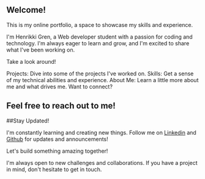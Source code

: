 ## Welcome!

This is my online portfolio, a space to showcase my skills and experience.

I'm Henrikki Gren, a Web developer student with a passion for coding and technology.  I'm always eager to learn and grow, and I'm excited to share what I've been working on.

Take a look around!

Projects: Dive into some of the projects I've worked on.
Skills: Get a sense of my technical abilities and experience.
About Me: Learn a little more about me and what drives me.
Want to connect?

## Feel free to reach out to me!

##Stay Updated!

I'm constantly learning and creating new things. Follow me on [Linkedin](https://www.linkedin.com/in/henrikki-gren-b41b1b2b8/) and [Github](https://github.com/Aiche-H) for updates and announcements!

Let's build something amazing together!

I'm always open to new challenges and collaborations. If you have a project in mind, don't hesitate to get in touch.
